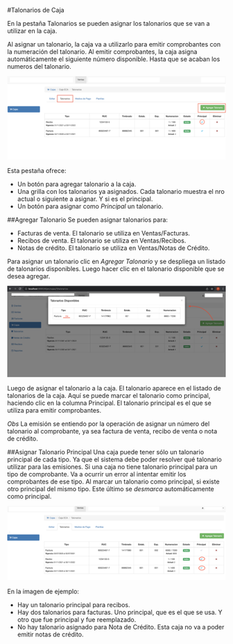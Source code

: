 #Talonarios de Caja

En la pestaña Talonarios se pueden asignar los talonarios que se van a
utilizar en la caja.

Al asignar un talonario, la caja va a utilizarlo para emitir comprobantes con la
numeración del talonario.
Al emitir comprobantes, la caja asigna automáticamente el siguiente número disponible. Hasta que se
acaban los numeros del talonario.

![Talonarios](img/talonarios.png)

Esta pestaña ofrece:

 - Un botón para agregar talonario a la caja.
 - Una grilla con los talonarios ya asignados. Cada talonario muestra el nro actual o siguiente a asignar. Y si es el principal.
 - Un botón para asignar como *Principal* un talonario.

##Agregar Talonario
Se pueden asignar talonarios para:

- Facturas de venta. El talonario se utiliza en Ventas/Facturas.
- Recibos de venta. El talonario se utiliza en Ventas/Recibos.
- Notas de crédito. El talonario se utiliza en Ventas/Notas de Crédito.

Para asignar un talonario clic en *Agregar Talonario* y se despliega un
listado de talonarios disponibles. Luego hacer clic en el talonario disponible que se desea agregar.

![Agregar Talonario](img/agregar_talonario.png)

Luego de asignar el talonario a la caja. El talonario aparece en el listado de talonarios de la caja.
Aquí se puede marcar el talonario como principal, haciendo clic en la columna Principal. El talonario
principal es el que se utiliza para emitir comprobantes.

*Obs* La emisión se entiendo por la operación de asignar un número del talonario al comprobante, ya sea
factura de venta, recibo de venta o nota de crédito.

##Asignar Talonario Principal
Una caja puede tener sólo un talonario principal de cada tipo. Ya que el sistema debe poder resolver
qué talonario utilizar para las emisiones.
Si una caja no tiene talonario principal para un tipo de comprobante. Va a ocurrir un error al intentar
emitir los comprobantes de ese tipo.
Al marcar un talonario como principal, si existe otro principal del mismo tipo. Este último se *desmarca* automáticamente
como principal.

![Talonario Principal](img/talonario_principal.png)

En la imagen de ejemplo:

- Hay un talonario principal para recibos.
- Hay dos talonarios para facturas. Uno principal, que es el que se usa. Y otro que fue principal y fue reemplazado.
- No hay talonario asignado para Nota de Crédito. Esta caja no va a poder emitir notas de crédito.